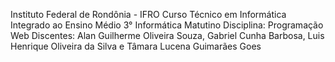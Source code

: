 Instituto Federal de Rondônia - IFRO
Curso Técnico em Informática Integrado ao Ensino Médio
3° Informática Matutino
Disciplina: Programação Web
Discentes: Alan Guilherme Oliveira Souza, Gabriel Cunha Barbosa, Luis Henrique Oliveira da Silva e Tâmara Lucena Guimarães Goes
